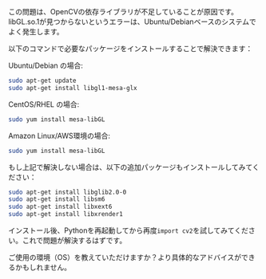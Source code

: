 この問題は、OpenCVの依存ライブラリが不足していることが原因です。libGL.so.1が見つからないというエラーは、Ubuntu/Debianベースのシステムでよく発生します。

以下のコマンドで必要なパッケージをインストールすることで解決できます：

Ubuntu/Debian の場合:
```bash
sudo apt-get update
sudo apt-get install libgl1-mesa-glx
```

CentOS/RHEL の場合:
```bash
sudo yum install mesa-libGL
```

Amazon Linux/AWS環境の場合:
```bash
sudo yum install mesa-libGL
```

もし上記で解決しない場合は、以下の追加パッケージもインストールしてみてください：
```bash
sudo apt-get install libglib2.0-0
sudo apt-get install libsm6
sudo apt-get install libxext6
sudo apt-get install libxrender1
```

インストール後、Pythonを再起動してから再度`import cv2`を試してみてください。これで問題が解決するはずです。

ご使用の環境（OS）を教えていただけますか？より具体的なアドバイスができるかもしれません。
